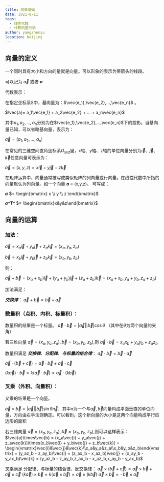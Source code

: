 ```yaml
---
title: 向量基础
date: 2021-8-11
tags: 
  - 线性代数
  - 计算机图形学
author: yangzhenyu
location: beijing  
---
```


## 向量的定义

一个同时具有大小和方向的量就是向量。可以形象的表示为带箭头的线段。

可以记为 $\vec{a}$​​​​ 或者 ***a***

代数表示：

在指定坐标系S中，基向量为：$\vec{e_1},\vec{e_2},...,\vec{e_n}$ 。

 $\vec{a}= a_1\vec{e_1} + a_2\vec{e_2} + ... + a_n\vec{e_n}$

其中$a_1,a_2,...,a_n$分别为在$\vec{e_1},\vec{e_2},...,\vec{e_n}$​​​下的投影。当基向量已知，可以省略基向量，表示为：

$\vec{a} = (a_1,a_2,...,a_n)$

在常见的三维空间直角坐标系$O_{xyz}$​里，x轴、y轴、z轴的单位向量分别为$\vec{i}、\vec{j}、\vec{k}$任意向量可表示为：

$\vec{a} = (x,y,z) = x\vec{i} + y\vec{j} + z\vec{k}$

在矩阵运算中，向量通常被写成类似矩阵的列向量或行向量。在线性代数中所指的向量默认为列向量。如一个向量 ***a*** = (x,y,z)。 可写成：

***a*** $= \begin{bmatrix} x \\ y \\ z \end{bmatrix}$​​

***a^T^*** $= \begin{bmatrix}x&y&z\end{bmatrix}$​​​​​​​​​​



## 向量的运算

### 加法：

$\vec{a} = x_a\vec{i} + y_a\vec{j} + z_a\vec{k} = (x_a,y_a,z_a)$​​​​ 

$\vec{b} = x_b\vec{i} + y_b\vec{j} + z_b\vec{k} = (x_b,y_b,z_b)$​​ 

则：

$\vec{a} + \vec{b} = (x_a + x_b)\vec{i} + (y_a + y_b)\vec{j} + (z_a + z_b)\vec{k} = (x_a + x_b,y_a+y_b,z_a+z_b)$​​

加法满足：

***交换律***： $\vec{a} + \vec{b} = \vec{b} + \vec{a}$​

### 数量积（点积、内积、标量积）：
数量积的结果是一个标量。
$\vec{a}\cdot\vec{b} = |\vec{a}||\vec{b}|\cos{\theta}$ （其中在$\theta$为两个向量的夹角）

若三维向量  $\vec{a} = (x_a,y_a,z_a),\vec{b} = (x_b,y_b,z_b)$​,则
$\vec{a}\cdot\vec{b} = x_ax_b + y_ay_b + z_az_b$​​​

数量积满足 ***交换律***、***分配律***、***与标量的结合律***：
$\vec{a}\cdot\vec{b} = \vec{b}\cdot\vec{a}$​​​

$\vec{a}\cdot(\vec{b} + \vec{c})= \vec{a}\cdot\vec{b} + \vec{a}\cdot\vec{c}$​​​​​

$(k\vec{a})\cdot\vec{b} = k(\vec{a}\cdot\vec{b}) = \vec{a}\cdot(k\vec{b})$​​

### 叉乘（外积、向量积）：
叉乘的结果是一个向量。

$\vec{a}\times\vec{b} = |\vec{a}||\vec{b}|\sin{\theta}\vec{n}$​，其中n为一个与$\vec{a},\vec{b}$​向量构成平面垂直的单位向量，方向由右手法则确定。可以看到，这个新向量的大小是这两个向量构成平行四边形的面积

若三维向量  $\vec{a} = (x_a,y_a,z_a),\vec{b} = (x_b,y_b,z_b)$,则可以这样表示：
$\vec{a}\times\vec{b} = (x_a\vec{i} + y_a\vec{j} + z_a\vec{k})\times(x_b\vec{i} + y_b\vec{j} + z_b\vec{k}) = \begin{vmatrix}\vec{i}&\vec{j}&\vec{k}\\x_a&y_a&z_a\\x_b&y_b&z_b\end{vmatrix} = (y_az_b - z_ay_b)\vec{i} + (z_ax_b - x_az_b)\vec{j} + (x_ay_b - y_ax_b)\vec{k} = (y_az_b - z_ay_b,z_ax_b - x_az_b,x_ay_b - y_ax_b)$​​​​​​​​​​​

叉乘满足 分配律、与标量的结合律、反交换律：
$\vec{a}\times(\vec{b} + \vec{c}) = \vec{a}\times\vec{b} + \vec{a}\times\vec{c}$
$(k\vec{a})\times\vec{b} = k(\vec{a}\times\vec{b}) = \vec{a}\times(k\vec{b})$
$\vec{a}\times\vec{b} = -\vec{b}\times\vec{a}$
